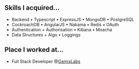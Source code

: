 ## Skills I acquired...
- Backend • Typescript • ExpressJS • MongoDB • PostgreSQL
- CockroachDB • AngularJS • Nakama • Redis • OAuth
- Authentication + Authorisation • Kibana • Moacha
- Data Structures + Algo • Loggings

## Place I worked at...
- Full Stack Developer @[Gamix](https://www.gamixlabs.com/)[Labs](https://www.gamixlabs.com/)